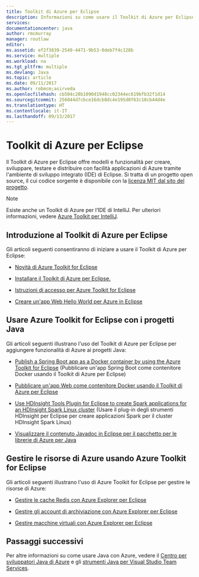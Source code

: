 ```yaml
---
title: Toolkit di Azure per Eclipse
description: Informazioni su come usare il Toolkit di Azure per Eclipse
services: 
documentationcenter: java
author: rmcmurray
manager: routlaw
editor: 
ms.assetid: ef2f3839-2549-4471-9b53-0deb7f4c128b
ms.service: multiple
ms.workload: na
ms.tgt_pltfrm: multiple
ms.devlang: Java
ms.topic: article
ms.date: 09/11/2017
ms.author: robmcm;asirveda
ms.openlocfilehash: cb504c28b1090d1948cc02344ec619bfb32f1d14
ms.sourcegitcommit: 256044d7cbce16dcb8dc4e195d0f63c10cb44d4e
ms.translationtype: HT
ms.contentlocale: it-IT
ms.lasthandoff: 09/13/2017
---
```

# <a name="azure-toolkit-for-eclipse"></a>Toolkit di Azure per Eclipse
Il Toolkit di Azure per Eclipse offre modelli e funzionalità per creare, sviluppare, testare e distribuire con facilità applicazioni di Azure tramite l'ambiente di sviluppo integrato (IDE) di Eclipse. Si tratta di un progetto open source, il cui codice sorgente è disponibile con la [licenza MIT dal sito del progetto](https://github.com/microsoft/azure-tools-for-java).

> [!NOTE]
> Esiste anche un Toolkit di Azure per l’IDE di IntelliJ. Per ulteriori informazioni, vedere [Azure Toolkit per IntelliJ](../intellij/azure-toolkit-for-intellij.md).
> 
> 

## <a name="get-started-with-the-azure-toolkit-for-eclipse"></a>Introduzione al Toolkit di Azure per Eclipse
Gli articoli seguenti consentiranno di iniziare a usare il Toolkit di Azure per Eclipse:

* [Novità di Azure Toolkit for Eclipse](azure-toolkit-for-eclipse-whats-new.md)

* [Installare il Toolkit di Azure per Eclipse.](azure-toolkit-for-eclipse-installation.md)

* [Istruzioni di accesso per Azure Toolkit for Eclipse](azure-toolkit-for-eclipse-sign-in-instructions.md)

* [Creare un'app Web Hello World per Azure in Eclipse](/azure/app-service-web/app-service-web-eclipse-create-hello-world-web-app)

## <a name="use-the-azure-toolkit-for-eclipse-with-your-java-projects"></a>Usare Azure Toolkit for Eclipse con i progetti Java
Gli articoli seguenti illustrano l'uso del Toolkit di Azure per Eclipse per aggiungere funzionalità di Azure ai progetti Java:

* [Publish a Spring Boot app as a Docker container by using the Azure Toolkit for Eclipse](azure-toolkit-for-eclipse-publish-spring-boot-docker-app.md) (Pubblicare un'app Spring Boot come contenitore Docker usando il Toolkit di Azure per Eclipse)

* [Pubblicare un'app Web come contenitore Docker usando il Toolkit di Azure per Eclipse](azure-toolkit-for-eclipse-publish-as-docker-container.md)

* [Use HDInsight Tools Plugin for Eclipse to create Spark applications for an HDInsight Spark Linux cluster](/azure/hdinsight/hdinsight-apache-spark-eclipse-tool-plugin) (Usare il plug-in degli strumenti HDInsight per Eclipse per creare applicazioni Spark per il cluster HDInsight Spark Linux)

* [Visualizzare il contenuto Javadoc in Eclipse per il pacchetto per le librerie di Azure per Java](azure-toolkit-for-eclipse-displaying-javadoc-content-for-azure-libraries.md)

## <a name="manage-azure-resources-using-the-azure-toolkit-for-eclipse"></a>Gestire le risorse di Azure usando Azure Toolkit for Eclipse
Gli articoli seguenti illustrano l'uso di Azure Toolkit for Eclipse per gestire le risorse di Azure:

* [Gestire le cache Redis con Azure Explorer per Eclipse](azure-toolkit-for-eclipse-managing-redis-caches-using-azure-explorer.md)

* [Gestire gli account di archiviazione con Azure Explorer per Eclipse](azure-toolkit-for-eclipse-managing-storage-accounts-using-azure-explorer.md)

* [Gestire macchine virtuali con Azure Explorer per Eclipse](azure-toolkit-for-eclipse-managing-virtual-machines-using-azure-explorer.md)

## <a name="next-steps"></a>Passaggi successivi

Per altre informazioni su come usare Java con Azure, vedere il [Centro per sviluppatori Java di Azure](https://azure.microsoft.com/develop/java/) e gli [strumenti Java per Visual Studio Team Services](https://java.visualstudio.com/).

<!-- [!INCLUDE [azure-toolkit-additional-resources](../includes/azure-toolkit-additional-resources.md)] -->

<!-- URL List -->

[Azure Java Developer Center]: https://docs.microsoft.com/java/azure
[Java Tools for Visual Studio Team Services]: https://java.visualstudio.com/

<!-- Temporarily Deprecated URLs -->

<!-- [Deploying large deployments](azure-toolkit-for-eclipse-deploying-large-deployments.md) -->
<!-- [How to Maintain Session Data with Session Affinity]: http://go.microsoft.com/fwlink/?LinkID=699539 -->
<!-- [How to Use Co-located Caching]: http://go.microsoft.com/fwlink/?LinkID=699542 -->
<!-- [How to Use Dedicated Caching]: http://go.microsoft.com/fwlink/?LinkID=699543 -->
<!-- [How to Use JMS with AMQP 1.0 in Azure with Eclipse]: http://go.microsoft.com/fwlink/?LinkID=699544 -->
<!-- [How to Use SSL Offloading]: http://go.microsoft.com/fwlink/?LinkID=699545 -->
<!-- [SSL Offloading]: http://go.microsoft.com/fwlink/?LinkID=699549 -->
<!-- [Using the Azure Service Runtime Library in JSP]: http://go.microsoft.com/fwlink/?LinkID=699551 -->
<!-- [How to Authenticate Web Users with Azure Access Control Service Using Eclipse]: /azure/active-directory/active-directory-java-authenticate-users-access-control-eclipse.md -->
<!-- [Debug a Java Web App on Azure in Eclipse]: /azure/app-service-web/app-service-web-debug-java-web-app-in-eclipse.md -->
<!-- [Debugging Azure Applications in Eclipse]: azure-toolkit-for-eclipse-debugging-azure-applications.md -->

<!-- Legacy MSDN URL = https://msdn.microsoft.com/library/azure/hh694271.aspx -->
